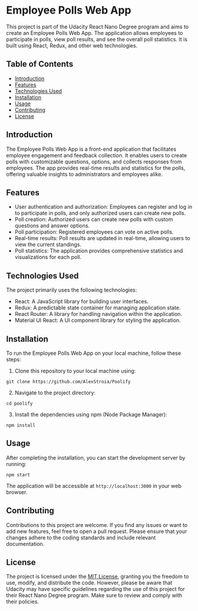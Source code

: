 # Employee Polls Web App

This project is part of the Udacity React Nano Degree program and aims to create an Employee Polls Web App. The application allows employees to participate in polls, view poll results, and see the overall poll statistics. It is built using React, Redux, and other web technologies.

## Table of Contents

- [Introduction](#introduction)
- [Features](#features)
- [Technologies Used](#technologies-used)
- [Installation](#installation)
- [Usage](#usage)
- [Contributing](#contributing)
- [License](#license)

## Introduction

The Employee Polls Web App is a front-end application that facilitates employee engagement and feedback collection. It enables users to create polls with customizable questions, options, and collects responses from employees. The app provides real-time results and statistics for the polls, offering valuable insights to administrators and employees alike.

## Features

- User authentication and authorization: Employees can register and log in to participate in polls, and only authorized users can create new polls.
- Poll creation: Authorized users can create new polls with custom questions and answer options.
- Poll participation: Registered employees can vote on active polls.
- Real-time results: Poll results are updated in real-time, allowing users to view the current standings.
- Poll statistics: The application provides comprehensive statistics and visualizations for each poll.

## Technologies Used

The project primarily uses the following technologies:

- React: A JavaScript library for building user interfaces.
- Redux: A predictable state container for managing application state.
- React Router: A library for handling navigation within the application.
- Material UI React: A UI component library for styling the application.

## Installation

To run the Employee Polls Web App on your local machine, follow these steps:

1. Clone this repository to your local machine using:

```
git clone https://github.com/AlexStroia/Poolify
```

2. Navigate to the project directory:

```
cd poolify
```

3. Install the dependencies using npm (Node Package Manager):

```
npm install
```

## Usage

After completing the installation, you can start the development server by running:

```
npm start
```

The application will be accessible at `http://localhost:3000` in your web browser.

## Contributing

Contributions to this project are welcome. If you find any issues or want to add new features, feel free to open a pull request. Please ensure that your changes adhere to the coding standards and include relevant documentation.

## License

The project is licensed under the [MIT License](LICENSE), granting you the freedom to use, modify, and distribute the code. However, please be aware that Udacity may have specific guidelines regarding the use of this project for their React Nano Degree program. Make sure to review and comply with their policies.

